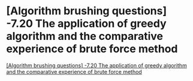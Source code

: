 # [Algorithm brushing questions] -7.20 The application of greedy algorithm and the comparative experience of brute force method
[[Algorithm brushing questions] -7.20 The application of greedy algorithm and the comparative experience of brute force method](https://aiwithcloud.com/2022/09/15/algorithm_brushing_questions__7-20_the_application_of_greedy_algorithm_and_the_comparative_experience_of_brute_force_method/)